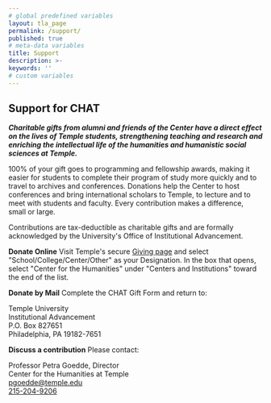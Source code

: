 ```yaml
---
# global predefined variables
layout: tla_page
permalink: /support/
published: true
# meta-data variables
title: Support
description: >-
keywords: ''
# custom variables
---
```

## Support for CHAT
**_Charitable gifts from alumni and friends of the Center have a direct effect on the lives of Temple students, strengthening teaching and research and enriching the intellectual life of the humanities and humanistic social sciences at Temple._**

100% of your gift goes to programming and fellowship awards, making it easier for students to complete their program of study more quickly and to travel to archives and conferences. Donations help the Center to host conferences and bring international scholars to Temple, to lecture and to meet with students and faculty. Every contribution makes a difference, small or large.

Contributions are tax-deductible as charitable gifts and are formally acknowledged by the University's Office of Institutional Advancement.

**Donate Online**
Visit Temple's secure [Giving page](https://securelb.imodules.com/s/705/giving/2col.aspx?sid=705&gid=1&pgid=3813&cid=5100&appealcode=WEBG_HeaderButton&utm_source=header_givnowbutton&utm_medium=givingform&utm_campaign=givingsite_template) and select "School/College/Center/Other" as your Designation. In the box that opens, select "Center for the Humanities" under "Centers and Institutions" toward the end of the list.

**Donate by Mail**
Complete the CHAT Gift Form and return to:<br>

Temple University<br>
Institutional Advancement<br>
P.O. Box 827651<br>
Philadelphia, PA 19182-7651<br>

**Discuss a contribution**
Please contact:<br>

Professor Petra Goedde, Director<br>
Center for the Humanities at Temple<br>
[pgoedde@temple.edu](mailto:pgoedde@temple.edu)<br>
[215-204-9206](tel:2152049206)<br>
